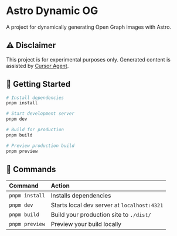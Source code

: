 # Astro Dynamic OG

A project for dynamically generating Open Graph images with Astro.

## ⚠️ Disclaimer

This project is for experimental purposes only. Generated content is assisted by [Cursor Agent](https://docs.cursor.com/chat/agent).

## 🚀 Getting Started

```bash
# Install dependencies
pnpm install

# Start development server
pnpm dev

# Build for production
pnpm build

# Preview production build
pnpm preview
```

## 📝 Commands

| Command        | Action                                      |
| :------------- | :------------------------------------------ |
| `pnpm install` | Installs dependencies                       |
| `pnpm dev`     | Starts local dev server at `localhost:4321` |
| `pnpm build`   | Build your production site to `./dist/`     |
| `pnpm preview` | Preview your build locally                  |
